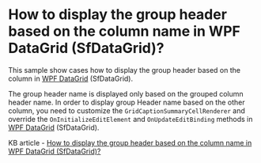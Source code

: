 # How to display the group header based on the column name in WPF DataGrid (SfDataGrid)?

This sample show cases how to display the group header based on the column in [WPF DataGrid](https://www.syncfusion.com/wpf-controls/datagrid) (SfDataGrid).

The group header name is displayed only based on the grouped column header name. In order to display group Header name based on the other column, you need to customize the `GridCaptionSummaryCellRenderer` and override the `OnInitializeEditElement` and `OnUpdateEditBinding` methods in [WPF DataGrid](https://www.syncfusion.com/wpf-controls/datagrid) (SfDataGrid).

KB article - [How to display the group header based on the column name in WPF DataGrid (SfDataGrid)?](https://www.syncfusion.com/kb/7837/how-to-display-the-group-header-based-on-the-column-name-in-wpf-datagrid-sfdatagrid)
